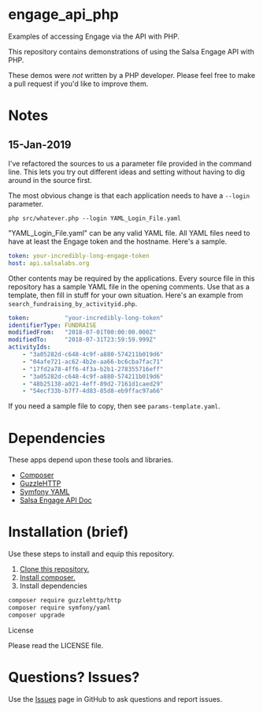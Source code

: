 # engage_api_php
Examples of accessing Engage via the API with PHP. 

This repository contains demonstrations of using the Salsa Engage API with PHP.

These demos were *not* written by a PHP developer.  Please feel free to make a pull request if you'd like to improve them.
# Notes
## 15-Jan-2019

I've refactored the sources to us a parameter file provided in the command line.  This lets you
try out different ideas and setting without having to dig around in the source first.  

The most obvious change is that each application needs to have a `--login` parameter.
```
php src/whatever.php --login YAML_Login_File.yaml
```
"YAML_Login_File.yaml" can be any valid YAML file.  All YAML files need to have at least the Engage token and the hostname.  Here's a sample.
```yaml
token: your-incredibly-long-engage-token
host: api.salsalabs.org
```
Other contents may be required by the applications.  Every source file in this repository has a sample YAML file in the opening comments.  Use that as a template, then fill in stuff for your own situation.  Here's an example from `search_fundraising_by_activityid.php`.

```yaml
token:          "your-incredibly-long-token"
identifierType: FUNDRAISE
modifiedFrom:   "2018-07-01T00:00:00.000Z"
modifiedTo:     "2018-07-31T23:59:59.999Z"
activityIds:
    - "3a05282d-c648-4c9f-a880-574211b019d6"
    - "04afe721-ac62-4b2e-aa66-bc6cba7fac71"
    - "17fd2a78-4ff6-4f3a-b2b1-278355716eff"
    - "3a05282d-c648-4c9f-a880-574211b019d6"
    - "48b25138-a021-4eff-89d2-7161d1caed29"
    - "54ecf33b-b7f7-4d83-85d8-eb9ffac97a66"
```
If you need a sample file to copy, then see  `params-template.yaml`.

# Dependencies

These apps depend upon these tools and libraries.

* [Composer](https://getcomposer.org/)
* [GuzzleHTTP](http://docs.guzzlephp.org/en/stable/)
* [Symfony YAML](http://symfony.com/doc/current/components/yaml.html)
* [Salsa Engage API Doc](https://help.salsalabs.com/hc/en-us/articles/115000341773)

# Installation (brief)

Use these steps to install and equip this repository.

1. [Clone this repository.](https://github.com/salsalabs/Engage_api_php)
1. [Install composer.](https://getcomposer.org/)
1. Install dependencies
``` bash
composer require guzzlehttp/http
composer require symfony/yaml
composer upgrade
```

 License

Please read the LICENSE file.

# Questions? Issues?

Use the [Issues](https://github.com/salsalabs/engage_api_php/issues) page in
GitHub to ask questions and report issues.  
